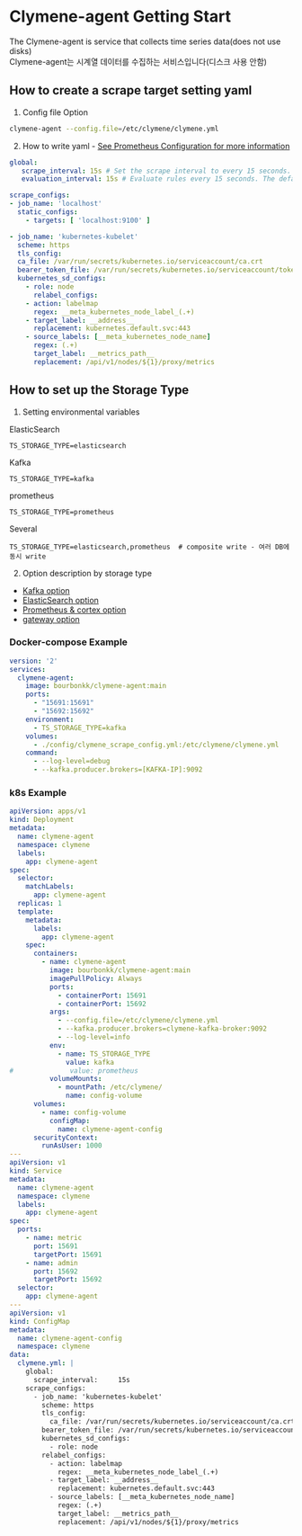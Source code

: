 # Clymene-agent Getting Start
The Clymene-agent is service that collects time series data(does not use disks)  
Clymene-agent는 시계열 데이터를 수집하는 서비스입니다(디스크 사용 안함)

## How to create a scrape target setting yaml
1. Config file Option  
```bash
clymene-agent --config.file=/etc/clymene/clymene.yml
```
2. How to write yaml - [See Prometheus Configuration for more information](https://prometheus.io/docs/prometheus/latest/configuration/configuration/)  
```yaml
global:
   scrape_interval: 15s # Set the scrape interval to every 15 seconds. Default is every 1 minute.  
   evaluation_interval: 15s # Evaluate rules every 15 seconds. The default is every 1 minute.

scrape_configs:
- job_name: 'localhost'  
  static_configs:  
    - targets: [ 'localhost:9100' ]   

- job_name: 'kubernetes-kubelet'  
  scheme: https  
  tls_config:  
  ca_file: /var/run/secrets/kubernetes.io/serviceaccount/ca.crt  
  bearer_token_file: /var/run/secrets/kubernetes.io/serviceaccount/token  
  kubernetes_sd_configs:  
    - role: node  
      relabel_configs:  
    - action: labelmap  
      regex: __meta_kubernetes_node_label_(.+)  
    - target_label: __address__  
      replacement: kubernetes.default.svc:443  
    - source_labels: [__meta_kubernetes_node_name]  
      regex: (.+)  
      target_label: __metrics_path__  
      replacement: /api/v1/nodes/${1}/proxy/metrics
```

## How to set up the Storage Type
1. Setting environmental variables  

ElasticSearch
```
TS_STORAGE_TYPE=elasticsearch
```
Kafka 
```
TS_STORAGE_TYPE=kafka
```
prometheus 
```
TS_STORAGE_TYPE=prometheus
```
Several
```
TS_STORAGE_TYPE=elasticsearch,prometheus  # composite write - 여러 DB에 동시 write
```

2. Option description by storage type
- [Kafka option](./kafka/kafka-option.md)
- [ElasticSearch option](./elasticsearch/es-option.md)
- [Prometheus & cortex option](./prometheus_cortex/prometheus_cortex-option.md)
- [gateway option](./gateway/gataway-option.md)


### Docker-compose Example
```yaml
version: '2'
services:
  clymene-agent:
    image: bourbonkk/clymene-agent:main
    ports:
      - "15691:15691"
      - "15692:15692"
    environment:
      - TS_STORAGE_TYPE=kafka
    volumes:
      - ./config/clymene_scrape_config.yml:/etc/clymene/clymene.yml
    command:
      - --log-level=debug
      - --kafka.producer.brokers=[KAFKA-IP]:9092
```

### k8s Example
```yaml
apiVersion: apps/v1
kind: Deployment
metadata:
  name: clymene-agent
  namespace: clymene
  labels:
    app: clymene-agent
spec:
  selector:
    matchLabels:
      app: clymene-agent
  replicas: 1
  template:
    metadata:
      labels:
        app: clymene-agent
    spec:
      containers:
        - name: clymene-agent
          image: bourbonkk/clymene-agent:main
          imagePullPolicy: Always
          ports:
            - containerPort: 15691
            - containerPort: 15692
          args:
            - --config.file=/etc/clymene/clymene.yml
            - --kafka.producer.brokers=clymene-kafka-broker:9092
            - --log-level=info
          env:
            - name: TS_STORAGE_TYPE
              value: kafka
#              value: prometheus
          volumeMounts:
            - mountPath: /etc/clymene/
              name: config-volume
      volumes:
        - name: config-volume
          configMap:
            name: clymene-agent-config
      securityContext:
        runAsUser: 1000
---
apiVersion: v1
kind: Service
metadata:
  name: clymene-agent
  namespace: clymene
  labels:
    app: clymene-agent
spec:
  ports:
    - name: metric
      port: 15691
      targetPort: 15691
    - name: admin
      port: 15692
      targetPort: 15692
  selector:
    app: clymene-agent
---
apiVersion: v1
kind: ConfigMap
metadata:
  name: clymene-agent-config
  namespace: clymene
data:
  clymene.yml: |
    global:
      scrape_interval:     15s
    scrape_configs:
      - job_name: 'kubernetes-kubelet'
        scheme: https
        tls_config:
          ca_file: /var/run/secrets/kubernetes.io/serviceaccount/ca.crt
        bearer_token_file: /var/run/secrets/kubernetes.io/serviceaccount/token
        kubernetes_sd_configs:
          - role: node
        relabel_configs:
          - action: labelmap
            regex: __meta_kubernetes_node_label_(.+)
          - target_label: __address__
            replacement: kubernetes.default.svc:443
          - source_labels: [__meta_kubernetes_node_name]
            regex: (.+)
            target_label: __metrics_path__
            replacement: /api/v1/nodes/${1}/proxy/metrics
```